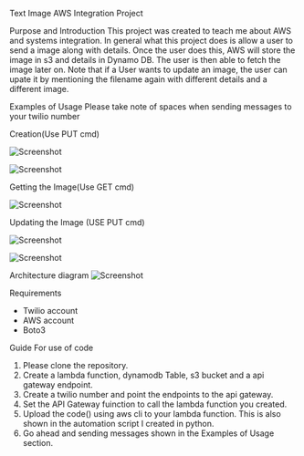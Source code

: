 Text Image AWS Integration Project


Purpose and Introduction 
   This project was created to teach me about AWS and systems integration. 
   In general what this project does is allow a user to send a image along with details. Once the user does this, AWS will store the image in s3 and details in Dynamo DB. The user is then able to fetch the image later on. Note that if a User wants to update an image, the user can upate it by mentioning the filename again with different details and a different image.
   
Examples of Usage
Please take note of spaces when sending messages to your twilio number

Creation(Use PUT cmd)

![Screenshot](create_1.png)

![Screenshot](create_2.png)

Getting the Image(Use GET cmd)

![Screenshot](GET.png)

Updating the Image (USE PUT cmd)

![Screenshot](Update_1.png)

![Screenshot](Update_2.png)


Architecture diagram 
![Screenshot](ImageFetchNoLex.png)

Requirements
* Twilio account 
* AWS account
* Boto3

Guide For use of code 
1) Please clone the repository.
2) Create a lambda function, dynamodb Table, s3 bucket and a api gateway endpoint.
3) Create a twilio number and point the endpoints to the api gateway. 
4) Set the API Gateway fuinction to call the lambda function you created.
5) Upload the code() using aws cli to your lambda function. This is also shown in the automation script I created in python.
6) Go ahead and sending messages shown in the Examples of Usage section.

